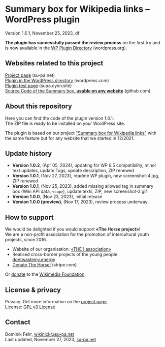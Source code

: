 # Summary box for Wikipedia links &ndash; WordPress plugin

Version 1.0.1, November 25, 2023, df  

**The plugin has successfully passed the review process** on the first try and is now available in the [WP Plugin Directory](https://wordpress.org/plugins/summary-box-for-wikipedia-links) (wordpress.org). 

## Websites related to this project
[Project page](https://su-pa.net/wikiPrevBox/index.html) (su-pa.net)  
[Plugin in the WordPress directory](https://wordpress.org/plugins/summary-box-for-wikipedia-links) (wordpress.com)  
[Plugin test page](https://supa.cyon.site/) (supa.cyon.site)  
[Source Code of the Summary box, **usable on any website**](https://github.com/su-pa/Summary-box-for-Wikipedia-links) (github.com)

## About this repository
Here you can find the code of the plugin version 1.0.1.  
The ZIP file is ready to be installed on your WordPress site. 

The plugin is based on our project ["Summary box for Wikipedia links"](https://wordpress.org/plugins/summary-box-for-wikipedia-links) with the same feature but for any website that we started in 12/2021.

## Update history
- **Version 1.0.2**, (Apr 05, 2024), updating for WP 6.5 compatibility, minor text updates, update Tags, update description, ZIP renewed
- **Version 1.0.1**, (Nov 27, 2023), readme WP plugin, new screenshot-4.jpg, ZIP renewed
- **Version 1.0.1**, (Nov 25, 2023), added missing allowed tag in summary box (Wiki API data, ``<sup>``), update texts, ZIP, new screenshot-2.gif
- **Version 1.0.0**, (Nov 23, 2023), initial release
- **Version 1.0.0 (preview)**, (Nov 17, 2023), review process underway 

## How to support
We would be delighted if you would support **«The Horse project»**!\
We are a non-profit association for the promotion of intercultural youth projects, since 2016.
- Website of our organisation: [«THE ! association»](https://the-horse.education)
- Realised cross-border projects of the young people: [dontwastemy.energy](https://dontwastemy.energy)
- [Donate The Horse!](https://donate.stripe.com/aEU01Rfj55RxdO0cMO) (stripe.com)

Or [donate](https://donate.wikimedia.org) to the 
	[Wikimedia Foundation](https://en.wikipedia.org/wiki/Wikimedia_Foundation).

## License & privacy
Privacy: Get more information on the [project page](https://su-pa.net/wikiPrevBox/).  
License: [GPL v3 License](https://www.gnu.org/licenses/gpl-3.0.en.html)

## Contact
Dominik Fehr, wikinick@su-pa.net  
Last updated, November 27, 2023, [su-pa.net](https://su-pa.net)